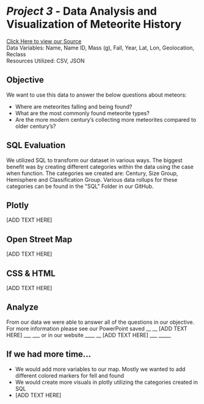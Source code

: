 # *Project 3* - Data Analysis and Visualization of Meteorite History

[Click Here to view our Source](https://catalog.data.gov/dataset/meteorite-landings/resource/389dab1c-1e2e-4b13-83bf-d05a0219fe3e) <br />
Data Variables: Name, Name ID, Mass (g), Fall, Year, Lat, Lon, Geolocation, Reclass  <br />
Resources Utilized: CSV, JSON  <br />

## Objective

We want to use this data to answer the below questions about meteors: 
- Where are meteorites falling and being found?
- What are the most commonly found meteorite types?
- Are the more modern century’s collecting more meteorites compared to older century’s?

## SQL Evaluation 

We utilized SQL to transform our dataset in various ways. The biggest benefit was by creating different categories within the data using the case when function.  The categories we created are: Century, Size Group, Hemisphere and Classification Group. Various data rollups for these categories can be found in the "SQL" Folder in our GitHub.

## Plotly 

[ADD TEXT HERE]

## Open Street Map

[ADD TEXT HERE]

## CSS & HTML

[ADD TEXT HERE]

## Analyze

From our data we were able to answer all of the questions in our objective.  For more information please see our PowerPoint saved __ __ [ADD TEXT HERE] ___ ___ or in our website ____ __ [ADD TEXT HERE] ___ _____

## If we had more time...

- We would add more variables to our map.  Mostly we wanted to add different colored markers for fell and found 
- We would create more visuals in plotly utilizing the categories created in SQL 
- [ADD TEXT HERE]
